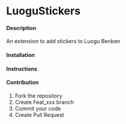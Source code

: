 # LuoguStickers

#### Description

An extension to add stickers to Luogu Benben

#### Installation

#### Instructions

#### Contribution

1.  Fork the repository
2.  Create Feat_xxx branch
3.  Commit your code
4.  Create Pull Request
